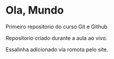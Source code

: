 # Ola, Mundo
 Primeiro repositorio do curso Git e Github

 Repositorio criado durante a aula ao vivo.

 Essalinha adicionado via romota pelo site.  
 
